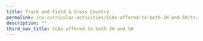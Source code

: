 ```yaml
---
title: Track and Field & Cross Country
permalink: /co-curricular-activities/CCAs-offered-to-both-JH-and-SH/track-and-field-and-cross-country
description: ""
third_nav_title: CCAs offered to both JH and SH
---
```

